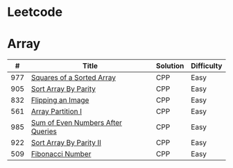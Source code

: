 # Leetcode

# Array

| #    | Title                                                        | Solution | Difficulty |
| ---- | ------------------------------------------------------------ | -------- | ---------- |
| 977  | [Squares of a Sorted Array](https://leetcode.com/problems/squares-of-a-sorted-array) | CPP      | Easy       |
| 905  | [Sort Array By Parity](https://leetcode.com/problems/sort-array-by-parity) | CPP      | Easy       |
| 832  | [Flipping an Image](https://leetcode.com/problems/flipping-an-image) | CPP      | Easy       |
| 561  | [Array Partition I](https://leetcode.com/problems/array-partition-i) | CPP      | Easy       |
| 985  | [Sum of Even Numbers After Queries](https://leetcode.com/problems/sum-of-even-numbers-after-queries) | CPP      | Easy       |
| 922  | [Sort Array By Parity II](https://leetcode.com/problems/sort-array-by-parity-ii) | CPP      | Easy       |
| 509  | [Fibonacci Number](https://leetcode.com/problems/fibonacci-number) | CPP      | Easy       |

